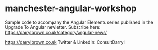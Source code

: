 # manchester-angular-workshop
Sample code to accompany the Angular Elements series published in the Upgrade To Angular newletter.
Subscribe here: https://darrylbrown.co.uk/category/angular-news/


https://darrylbrown.co.uk
Twitter & LinkedIn: ConsultDarryl
